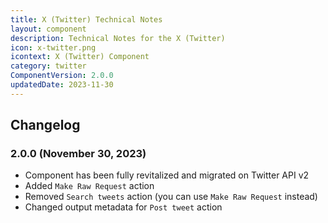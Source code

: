 ```yaml
---
title: X (Twitter) Technical Notes
layout: component
description: Technical Notes for the X (Twitter)
icon: x-twitter.png
icontext: X (Twitter) Component
category: twitter
ComponentVersion: 2.0.0
updatedDate: 2023-11-30
---
```


## Changelog

### 2.0.0 (November 30, 2023)

- Component has been fully revitalized and migrated on Twitter API v2
- Added `Make Raw Request` action
- Removed `Search tweets` action (you can use `Make Raw Request` instead)
- Changed output metadata for `Post tweet` action

